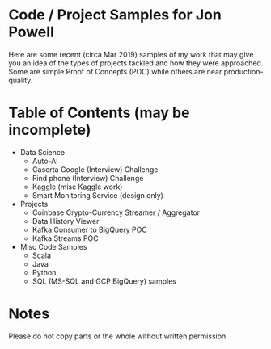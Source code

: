 # Code / Project Samples for Jon Powell

Here are some recent (circa Mar 2019) samples of my work that may give you an idea of the types of 
projects tackled and how they were approached. Some are simple Proof of Concepts (POC) while others 
are near production-quality.

# Table of Contents (may be incomplete)

* Data Science
  * Auto-AI
  * Caserta Google (Interview) Challenge
  * Find phone (Interview) Challenge
  * Kaggle (misc Kaggle work)
  * Smart Monitoring Service (design only)
* Projects
  * Coinbase Crypto-Currency Streamer / Aggregator 
  * Data History Viewer 
  * Kafka Consumer to BigQuery POC
  * Kafka Streams POC
* Misc Code Samples
  * Scala
  * Java
  * Python
  * SQL (MS-SQL and GCP BigQuery) samples

# Notes

Please do not copy parts or the whole without written permission.
